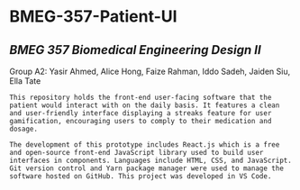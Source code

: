 # BMEG-357-Patient-UI

## *BMEG 357 Biomedical Engineering Design II*

Group A2: Yasir Ahmed, Alice Hong, Faize Rahman, Iddo Sadeh, Jaiden Siu, Ella Tate

    This repository holds the front-end user-facing software that the patient would interact with on the daily basis. It features a clean and user-friendly interface displaying a streaks feature for user gamification, encouraging users to comply to their medication and dosage.

    The development of this prototype includes React.js which is a free and open-source front-end JavaScript library used to build user interfaces in components. Languages include HTML, CSS, and JavaScript. Git version control and Yarn package manager were used to manage the software hosted on GitHub. This project was developed in VS Code.